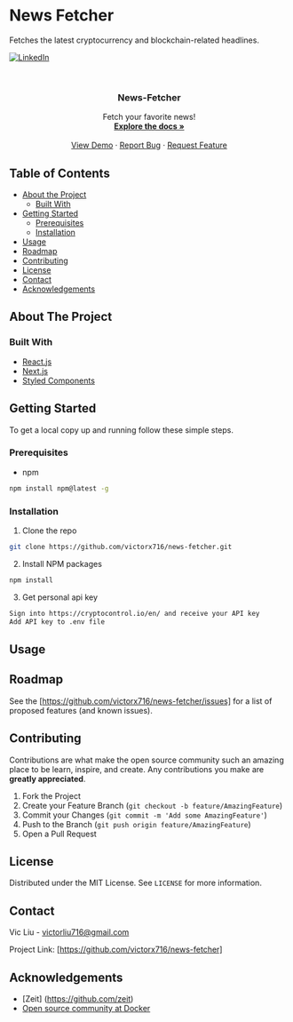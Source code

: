 # News Fetcher
Fetches the latest cryptocurrency and blockchain-related headlines.

[![LinkedIn][linkedin-shield]][linkedin-url]


<!-- PROJECT LOGO -->
<br />
<p align="center">
  <a href="https://github.com/victorx716/news-fetcher"></a>

  <h3 align="center">News-Fetcher</h3>

  <p align="center">
    Fetch your favorite news!
    <br />
    <a href="https://github.com/victorx716/news-fetcher"><strong>Explore the docs »</strong></a>
    <br />
    <br />
    <a href="https://github.com/victorx716/news-fetcher">View Demo</a>
    ·
    <a href="https://github.com/victorx716/news-fetcher/issues">Report Bug</a>
    ·
    <a href="https://github.com/victorx716/news-fetcher/issues">Request Feature</a>
  </p>
</p>



<!-- TABLE OF CONTENTS -->
## Table of Contents

* [About the Project](#about-the-project)
  * [Built With](#built-with)
* [Getting Started](#getting-started)
  * [Prerequisites](#prerequisites)
  * [Installation](#installation)
* [Usage](#usage)
* [Roadmap](#roadmap)
* [Contributing](#contributing)
* [License](#license)
* [Contact](#contact)
* [Acknowledgements](#acknowledgements)



<!-- ABOUT THE PROJECT -->
## About The Project


### Built With

* [React.js](https://reactjs.org/)
* [Next.js](https://nextjs.org/)
* [Styled Components](https://www.styled-components.com/)


<!-- GETTING STARTED -->
## Getting Started

To get a local copy up and running follow these simple steps.

### Prerequisites

* npm
```sh
npm install npm@latest -g
```

### Installation
 
1. Clone the repo
```sh
git clone https://github.com/victorx716/news-fetcher.git
```
2. Install NPM packages
```sh
npm install
```
3. Get personal api key
```sh
Sign into https://cryptocontrol.io/en/ and receive your API key
Add API key to .env file
```


<!-- USAGE EXAMPLES -->
## Usage


<!-- ROADMAP -->
## Roadmap

See the [https://github.com/victorx716/news-fetcher/issues] for a list of proposed features (and known issues).



<!-- CONTRIBUTING -->
## Contributing

Contributions are what make the open source community such an amazing place to be learn, inspire, and create. Any contributions you make are **greatly appreciated**.

1. Fork the Project
2. Create your Feature Branch (`git checkout -b feature/AmazingFeature`)
3. Commit your Changes (`git commit -m 'Add some AmazingFeature'`)
4. Push to the Branch (`git push origin feature/AmazingFeature`)
5. Open a Pull Request



<!-- LICENSE -->
## License

Distributed under the MIT License. See `LICENSE` for more information.



<!-- CONTACT -->
## Contact

Vic Liu - victorliu716@gmail.com 

Project Link: [https://github.com/victorx716/news-fetcher]


<!-- ACKNOWLEDGEMENTS -->
## Acknowledgements
* [Zeit] (https://github.com/zeit)
* [Open source community at Docker](https://www.docker.com/)



[linkedin-shield]: https://img.shields.io/badge/-LinkedIn-black.svg?style=flat-square&logo=linkedin&colorB=555
[linkedin-url]: https://www.linkedin.com/in/victorjliu/

